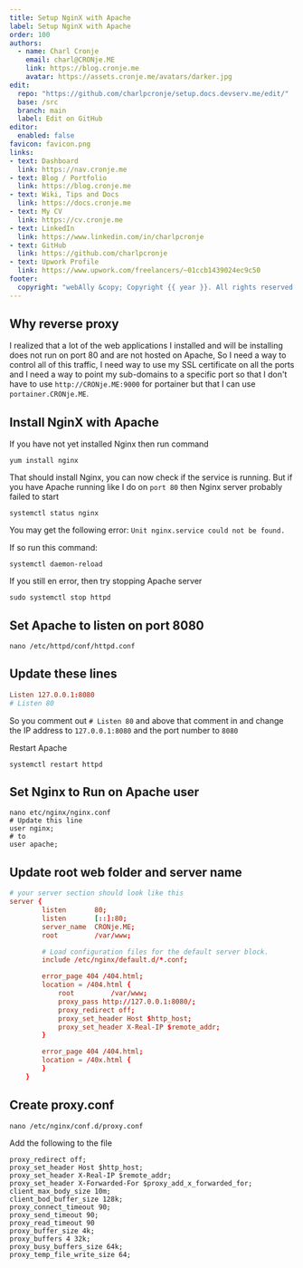 ```yaml
---
title: Setup NginX with Apache
label: Setup NginX with Apache
order: 100
authors:
  - name: Charl Cronje
    email: charl@CRONje.ME
    link: https://blog.cronje.me
    avatar: https://assets.cronje.me/avatars/darker.jpg
edit:
  repo: "https://github.com/charlpcronje/setup.docs.devserv.me/edit/"
  base: /src
  branch: main
  label: Edit on GitHub
editor:
  enabled: false
favicon: favicon.png
links:
- text: Dashboard
  link: https://nav.cronje.me
- text: Blog / Portfolio
  link: https://blog.cronje.me
- text: Wiki, Tips and Docs 
  link: https://docs.cronje.me
- text: My CV
  link: https://cv.cronje.me
- text: LinkedIn
  link: https://www.linkedin.com/in/charlpcronje
- text: GitHub
  link: https://github.com/charlpcronje
- text: Upwork Profile
  link: https://www.upwork.com/freelancers/~01ccb1439024ec9c50
footer:
  copyright: "webAlly &copy; Copyright {{ year }}. All rights reserved."
---
```

<script type="text/javascript">(function(w,s){var e=document.createElement("script");e.type="text/javascript";e.async=true;e.src="https://cdn.pagesense.io/js/webally/f2527eebee974243853bcd47b32631f4.js";var x=document.getElementsByTagName("script")[0];x.parentNode.insertBefore(e,x);})(window,"script");</script>


## Why reverse proxy

I realized that a lot of the web applications I installed and will be installing does not run on port 80 and are not hosted on Apache, So I need a way to control all of this traffic, I need way to use my SSL certificate on all the ports and I need a way to point my sub-domains to a specific port so that I don't have to use `http://CRONje.ME:9000` for portainer but that I can use `portainer.CRONje.ME`.

## Install NginX with Apache

If you have not yet installed Nginx then run command

```shell
yum install nginx
```

That should install Nginx, you can now check if the service is running. But if you have Apache running like I do on `port 80` then Nginx server probably failed to start

```shell
systemctl status nginx
```

You may get the following error: `Unit nginx.service could not be found.`

If so run this command:

```shell
systemctl daemon-reload
```

If you still en error, then try stopping Apache server

```shell
sudo systemctl stop httpd
```

## Set Apache to listen on port 8080

```shell
nano /etc/httpd/conf/httpd.conf
```

## Update these lines

```conf
Listen 127.0.0.1:8080
# Listen 80
```

So you comment out `# Listen 80` and above that comment in and change the IP address to `127.0.0.1:8080` and the port number to `8080`

Restart Apache

```shell
systemctl restart httpd
```

## Set Nginx to Run on Apache user

```shell
nano etc/nginx/nginx.conf
# Update this line
user nginx;
# to
user apache;
```

## Update root web folder and server name

```conf
# your server section should look like this
server {
        listen       80;
        listen       [::]:80;
        server_name  CRONje.ME;
        root         /var/www;

        # Load configuration files for the default server block.
        include /etc/nginx/default.d/*.conf;

        error_page 404 /404.html;
        location = /404.html {
            root         /var/www;
            proxy_pass http://127.0.0.1:8080/;
            proxy_redirect off;
            proxy_set_header Host $http_host;
            proxy_set_header X-Real-IP $remote_addr;
        }

        error_page 404 /404.html;
        location = /40x.html {
        }
    }
```

## Create proxy.conf

```shell
nano /etc/nginx/conf.d/proxy.conf
```

Add the following to the file

```shell
proxy_redirect off;
proxy_set_header Host $http_host;
proxy_set_header X-Real-IP $remote_addr;
proxy_set_header X-Forwarded-For $proxy_add_x_forwarded_for;
client_max_body_size 10m;
client_bod_buffer_size 128k;
proxy_connect_timeout 90;
proxy_send_timeout 90;
proxy_read_timeout 90
proxy_buffer_size 4k;
proxy_buffers 4 32k;
proxy_busy_buffers_size 64k;
proxy_temp_file_write_size 64;
```
